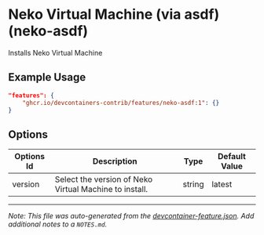 
# Neko Virtual Machine (via asdf) (neko-asdf)

Installs Neko Virtual Machine

## Example Usage

```json
"features": {
    "ghcr.io/devcontainers-contrib/features/neko-asdf:1": {}
}
```

## Options

| Options Id | Description | Type | Default Value |
|-----|-----|-----|-----|
| version | Select the version of Neko Virtual Machine to install. | string | latest |



---

_Note: This file was auto-generated from the [devcontainer-feature.json](https://github.com/devcontainers-contrib/features/blob/main/src/neko-asdf/devcontainer-feature.json).  Add additional notes to a `NOTES.md`._
